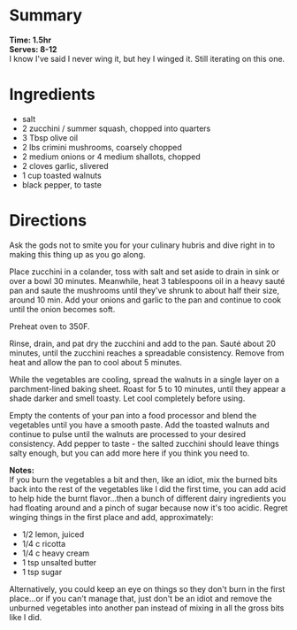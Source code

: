 # Summary
**Time: 1.5hr**  
**Serves: 8-12**  
I know I've said I never wing it, but hey I winged it. Still iterating on this one.

# Ingredients
- salt
- 2 zucchini / summer squash, chopped into quarters
- 3 Tbsp olive oil
- 2 lbs crimini mushrooms, coarsely chopped
- 2 medium onions or 4 medium shallots, chopped
- 2 cloves garlic, slivered
- 1 cup toasted walnuts
- black pepper, to taste

# Directions
Ask the gods not to smite you for your culinary hubris and dive right in to making this thing up as you go along.  

Place zucchini in a colander, toss with salt and set aside to drain in sink or over a bowl 30 minutes. Meanwhile, heat 3 tablespoons oil in a heavy sauté pan and saute the mushrooms until they've shrunk to about half their size, around 10 min. Add your onions and garlic to the pan and continue to cook until the onion becomes soft.

Preheat oven to 350F.

Rinse, drain, and pat dry the zucchini and add to the pan. Sauté about 20 minutes, until the zucchini reaches a spreadable consistency. Remove from heat and allow the pan to cool about 5 minutes.

While the vegetables are cooling, spread the walnuts in a single layer on a parchment-lined baking sheet. Roast for 5 to 10 minutes, until they appear a shade darker and smell toasty. Let cool completely before using.

Empty the contents of your pan into a food processor and blend the vegetables until you have a smooth paste. Add the toasted walnuts and continue to pulse until the walnuts are processed to your desired consistency. Add pepper to taste - the salted zucchini should leave things salty enough, but you can add more here if you think you need to.

**Notes:**  
If you burn the vegetables a bit and then, like an idiot, mix the burned bits back into the rest of the vegetables like I did the first time, you can add acid to help hide the burnt flavor...then a bunch of different dairy ingredients you had floating around and a pinch of sugar because now it's too acidic. Regret winging things in the first place and add, approximately:  
- 1/2 lemon, juiced
- 1/4 c ricotta
- 1/4 c heavy cream
- 1 tsp unsalted butter
- 1 tsp sugar

Alternatively, you could keep an eye on things so they don't burn in the first place...or if you can't manage that, just don't be an idiot and remove the unburned vegetables into another pan instead of mixing in all the gross bits like I did.
